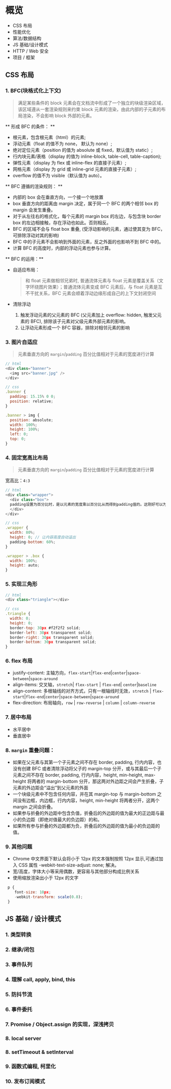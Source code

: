 # 概览

* CSS 布局
* 性能优化
* 算法/数据结构
* JS 基础/设计模式
* HTTP / Web 安全
* 项目 / 框架

## CSS 布局

### 1. BFC(块格式化上下文)

> 满足某些条件的 block 元素会在文档流中形成了一个独立的块级渲染区域，该区域遵从一套渲染规则来约束 block 元素的渲染，由此内部的子元素的布局渲染，不会影响 block 外部的元素。

** 形成 BFC 的条件： **

* 根元素，包含根元素（html）的元素;
* 浮动元素（float 的值不为 none， 默认为 none）;
* 绝对定位元素（position 的值为 absolute 或 fixed，默认值为 static）;
* 行内块元素/表格（display 的值为 inline-block, table-cell, table-caption);
* 弹性元素（display 为 flex 或 inline-flex 的直接子元素）;
* 网格元素（display 为 grid 或 inline-grid 元素的直接子元素）;
* overflow 的值不为 visible（默认值为 auto）。

** BFC 遵循的渲染规则： **

* 内部的 box 会在垂直方向，一个接一个地放置
* box 垂直方向的距离由 margin 决定，属于同一个 BFC 的两个相邻 box 的 margin 会发生重叠。
* 对于从左往右的格式化，每个元素的 margin box 的左边，与包含块 border box 的左边相接触，存在浮动也如此。否则相反。
* BFC 的区域不会与 float box 重叠, (受浮动影响的元素，通过使其变为 BFC，可排除浮动对其的影响)
* BFC 中的子元素不会影响到外面的元素，反之外面的也影响不到 BFC 中的。
* 计算 BFC 的高度时，内部的浮动元素也参与计算。

** BFC 的运用：**

* 自适应布局：

  > 和 float 元素做相邻兄弟时, 普通流体元素与 float 元素是覆盖关系（文字环绕图片效果）；普通流体元素变成 BFC 元素后，与 float 元素是互不干扰关系，BFC 元素会顺着浮动边缘形成自己的上下文封闭空间

* 清除浮动

  1.  触发浮动元素的父元素的 BFC (父元素加上 overflow: hidden, 触发父元素的 BFC), 排除该子元素对父级元素外部元素的影响。
  2.  让浮动元素形成一个 BFC 容器，排除对相邻元素的影响

### 3. 图片自适应

> 元素垂直方向的 `margin`/`padding` 百分比值相对于元素的宽度进行计算

```js
// html
<div class="banner">
  <img src="banner.jpg" />
</div>

// css
.banner {
  padding: 15.15% 0 0;
  position: relative;
}

.banner > img {
  position: absolute;
  width: 100%;
  height: 100%;
  left: 0;
  top: 0;
}
```

### 4. 固定宽高比布局

> 元素垂直方向的 `margin`/`padding` 百分比值相对于元素的宽度进行计算

宽高比：`4:3`

```js
// html
<div class="wrapper">
  <div class="box">
  padding设置为百分比时，是以元素的宽度乘以百分比从而得到padding值的。这刚好可以为我们所用，在div的width为固定的情况下，设置height为0，使内容自然溢出，再通过设置padding-bottom使元素有一定高度。
  </div>
</div>

// css
.wrapper {
  width: 80%;
  height: 0; // 让内容高度自动溢出
  padding-bottom: 60%;
}

.wrapper > .box {
  width: 100%;
  height: auto;
}
```

### 5. 实现三角形

```js
// html
<div class="triangle"></div>

// css
.triangle {
  width: 0;
  height: 0;
  border-top: 30px #f2f2f2 solid;
  border-left: 30px transparent solid;
  border-right: 30px transparent solid;
  border-bottom: 30px transparent solid;
}
```

### 6. flex 布局

* justify-content: 主轴方向，`flex-start`|`flex-end`|`center`|`space-between`|`space-around`
* align-items: 交叉轴，`stretch`| `flex-start` | `flex-end`| `center`|`baseline`
* align-content: 多根轴线的对齐方式，只有一根轴线时无效，`stretch` | `flex-start`|`flex-end`|`center`|`space-between`|`space-around`
* flex-direction: 布局轴向，`row` | `row-reverse` | `column` | `column-reverse`

### 7. 居中布局

* 水平居中
* 垂直居中

### 8. `margin` 重叠问题：

* 如果在父元素与其第一个子元素之间不存在 border, padding, 行内内容，也没有创建 BFC 或者清除浮动将父子的 margin-top 分开，或与其最后一个子元素之间不存在 border, padding, 行内内容，height, min-height, max-height 将两者的 margin-bottom 分开，那这两对外边距之间会产生折叠，子元素的外边距会“溢出”到父元素的外面
* 一个块级元素中不包含任何内容，并在其 margin-top 与 margin-bottom 之间没有边框，内边框，行内内容，height, min-height 将两者分开，这两个 margin 之间会折叠。
* 如果参与折叠的外边距中包含负值，折叠后的外边距的值为最大的正边距与最小的负边距（即绝对值最大的负边距）的和。
* 如果所有参与折叠的外边距都为负，折叠后的外边距的值为最小的负边距的值。

### 9. 其他问题

* Chrome 中文界面下默认会将小于 12px 的文本强制按照 12px 显示,可通过加入 CSS 属性 -webkit-text-size-adjust: none; 解决。
* 宽/高度，字体大小等采用偶数，更容易与其他部分构成比例关系
* 使用缩放渲染出小于 12px 的文字

```js
 p {
    font-size: 10px;
    -webkit-transform: scale(0.8);
 }
```

## JS 基础 / 设计模式

### 1. 类型转换
### 2. 继承/闭包
### 3. 事件队列
### 4. 理解 call, apply, bind, this
### 5. 防抖节流
### 6. 事件委托
### 7. Promise / Object.assign 的实现，深浅拷贝
### 8. local server
### 8. setTimeout & setInterval
### 9. 函数式编程, 柯里化
### 10. 发布订阅模式

